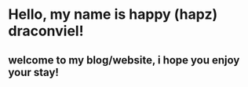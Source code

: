 <h1> Hello, my name is happy (hapz) draconviel! </h1>
<h2> welcome to my blog/website, i hope you enjoy your stay! </h2>
